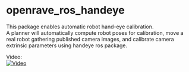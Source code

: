 # openrave_ros_handeye
This package enables automatic robot hand-eye calibration.<br/>
A planner will automatically compute robot poses for calibration, move a real robot gathering published camera images, and calibrate camera extrinsic parameters using handeye ros package.

Video:<br/>
[![Video](https://img.youtube.com/vi/YUITAAxgpig/0.jpg)](https://www.youtube.com/watch?v=YUITAAxgpig)

